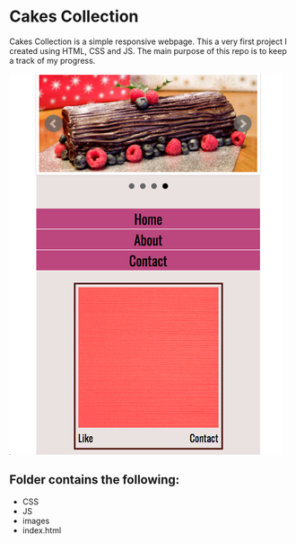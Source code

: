 # Cakes Collection

Cakes Collection is a simple responsive webpage. This a very first project I created using HTML, CSS and JS. The main purpose of this repo is to keep a track of my progress.

![screenshot](/images/screenshot.png "screenshot")

## Folder contains the following:

* CSS
* JS
* images
* index.html
